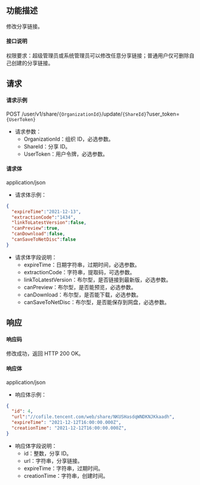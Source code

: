 ## 功能描述

修改分享链接。

#### 接口说明

权限要求：超级管理员或系统管理员可以修改任意分享链接；普通用户仅可删除自己创建的分享链接。



## 请求

#### 请求示例

POST /user/v1/share/`{OrganizationId}`/update/`{ShareId}`?user_token=`{UserToken}`

- 请求参数：
  - OrganizationId：组织 ID，必选参数。
  - ShareId：分享 ID。
  - UserToken：用户令牌，必选参数。
  
#### 请求体

application/json

- 请求体示例：

```json
{
  "expireTime":"2021-12-13",
  "extractionCode":"1434",
  "linkToLatestVersion":false,
  "canPreview":true,
  "canDownload":false,
  "canSaveToNetDisc":false
}
```

- 请求体字段说明：
  - expireTime：日期字符串，过期时间，必选参数。
  - extractionCode：字符串，提取码，可选参数。
  - linkToLatestVersion：布尔型，是否链接到最新版，必选参数。
  - canPreview：布尔型，是否能预览，必选参数。
  - canDownload：布尔型，是否能下载，必选参数。
  - canSaveToNetDisc：布尔型，是否能保存到网盘，必选参数。

## 响应

#### 响应码

修改成功，返回 HTTP 200 OK。

#### 响应体

application/json

- 响应体示例：

```json
{
  "id": 4,
  "url":"//cofile.tencent.com/web/share/NKUSHasdqWNDKNJKkaadh",
  "expireTime": "2021-12-12T16:00:00.000Z",
  "creationTime": "2021-12-12T16:00:00.000Z",
}
```

- 响应体字段说明：
  - id：整数，分享 ID。
  - url：字符串，分享链接。
  - expireTime：字符串，过期时间。
  - creationTime：字符串，创建时间。
